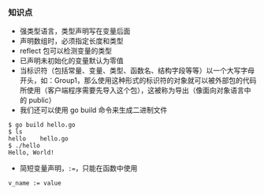 
### 知识点
- 强类型语言，类型声明写在变量后面
- 声明数组时，必须指定长度和类型
- reflect 包可以检测变量的类型
- 已声明未初始化的变量默认为零值
- 当标识符（包括常量、变量、类型、函数名、结构字段等等）以一个大写字母开头，如：Group1，那么使用这种形式的标识符的对象就可以被外部包的代码所使用（客户端程序需要先导入这个包），这被称为导出（像面向对象语言中的 public）
- 我们还可以使用 go build 命令来生成二进制文件
```
$ go build hello.go 
$ ls
hello    hello.go
$ ./hello 
Hello, World!
```
- 简短变量声明，`:=`，只能在函数中使用
```
v_name := value
```